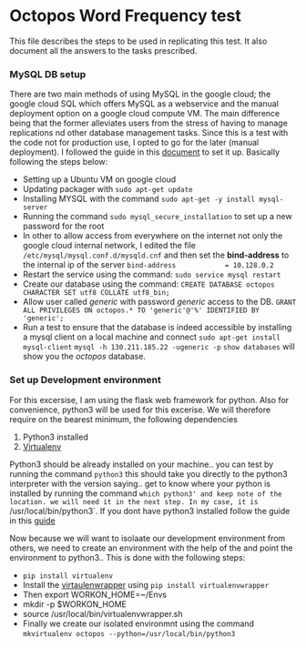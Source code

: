 # Octopos Word Frequency test #

This file describes the steps to be used in replicating this test. It also document all the answers to the tasks prescribed.


### MySQL DB setup ###

There are two main methods of using MySQL in the google cloud; the  google cloud SQL which offers MySQL as a webservice and the manual deployment option on a google cloud compute VM. The main difference being that the former alleviates users from the stress of having to manage replications nd other database management tasks. Since this is a test with the code not for production use, I opted to go for the later (manual deployment). I followed the guide in this [document](https://cloud.google.com/solutions/setup-mysql) to set it up. Basically following the steps below:
* Setting up a Ubuntu VM on google cloud
* Updating packager with `sudo apt-get update`
* Installing MYSQL with the command `sudo apt-get -y install mysql-server`
* Running the command `sudo mysql_secure_installation` to set up a new password for the root
* In other to allow access from everywhere on the internet not only the google cloud internal network, I edited the file `/etc/mysql/mysql.conf.d/mysqld.cnf` and then set the **bind-address** to the internal ip of the server
`bind-address            = 10.128.0.2`
* Restart the service using the command: `sudo service mysql restart`
* Create our database using the command: `CREATE DATABASE octopos CHARACTER SET utf8 COLLATE utf8_bin;`
* Allow user called *generic* with password *generic* access to the DB.
`GRANT ALL PRIVILEGES ON octopos.* TO 'generic'@'%' IDENTIFIED BY 'generic';`
* Run a test to ensure that the database is indeed accessible by installing a mysql client on a local machine and connect
`sudo apt-get install mysql-client`
`mysql -h 130.211.185.22 -ugeneric -p` 
`show databases` will show you the *octopos* database.

### Set up Development environment ###
For this excersise, I am using the flask web framework for python. Also for convenience, python3 will be used for this excerise. We will therefore require on the bearest minimum, the following dependencies
1. Python3 installed
2. [Virtualenv](http://www.virtualenv.org/en/latest/)

Python3 should be already installed on your machine.. you can test by running the command `python3` this should take you directly to the python3 interpreter with the version saying.. get to know where your python is installed by running the command `which python3' and keep note of the location. we will need it in the next step. In my case, it is `/usr/local/bin/python3`. If you dont have python3 installed follow the guide in this [guide](https://www.digitalocean.com/community/tutorials/how-to-install-python-3-and-set-up-a-local-programming-environment-on-ubuntu-16-04)

Now because we will want to isolaate our development environment from others, we need to create an environment with the help of the and point the environment to python3.. This is done with the following steps:
* `pip install virtualenv`
* Install the [virtaulenwrapper](https://virtualenvwrapper.readthedocs.io/en/latest/) using `pip install virtualenvwrapper`
* Then export WORKON_HOME=~/Envs
* mkdir -p $WORKON_HOME
* source /usr/local/bin/virtualenvwrapper.sh
* Finally we create our isolated environmnt using the command
 `mkvirtualenv octopos --python=/usr/local/bin/python3`


